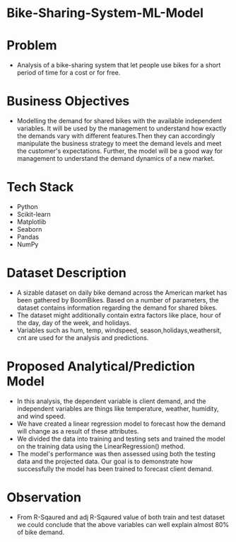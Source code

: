 # Bike-Sharing-System-ML-Model

# Problem
<ul><li> Analysis of a bike-sharing system that let people use bikes for a short period of time for a
cost or for free.</li></ul>

# Business Objectives 
<ul>
  <li>  Modelling the demand for shared bikes with the available independent variables. It will be used by the management to understand how exactly the demands vary with different features.Then they can accordingly manipulate the business strategy to meet the demand levels and meet the customer's expectations. Further, the model will be a good way for management to understand the demand dynamics of a new market.</li>
</ul>

# Tech Stack
<ul>
  <li>Python</li>
  <li>Scikit-learn</li>
  <li>Matplotlib</li>
  <li>Seaborn</li>
  <li>Pandas</li>
  <li>NumPy</li>
</ul>

# Dataset Description
<ul>
<li>A sizable dataset on daily bike demand across the American market has been gathered by BoomBikes. Based on a number of parameters, the dataset contains information
regarding the demand for shared bikes.</li>
<li>The dataset might additionally contain extra factors like place, hour of the day, day of the week, and holidays.</li>
<li>Variables such as hum, temp, windspeed, season,holidays,weathersit, cnt are used for the analysis and predictions.</li>
</ul>

# Proposed Analytical/Prediction Model
<ul>
<li>In this analysis, the dependent variable is client demand, and the independent variables are things like temperature, weather, humidity, and wind speed.</li>
<li>We have created a linear regression model to forecast how the demand will change as a result of these attributes.</li>
<li>We divided the data into training and testing sets and trained the model on the training data using the LinearRegression() method.</li>
<li>The model's performance was then assessed using both the testing data and the projected data. Our goal is to demonstrate how successfully the model has been trained to forecast
client demand.</li>
</ul>

# Observation
<ul><li>From R-Sqaured and adj R-Sqaured value of both train and test dataset we could conclude that the above variables can well explain almost 80% of bike demand.</li></ul>




